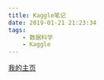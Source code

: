 ```yaml
---
title: Kaggle笔记
date: 2019-01-21 21:23:34
tags:
    - 数据科学
    - Kaggle
---
```


[我的主页](https://www.kaggle.com/taye310)